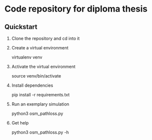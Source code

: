 # Code repository for diploma thesis
## Quickstart
1. Clone the repository and cd into it

2. Create a virtual environment
    
    virtualenv venv

3. Activate the virtual environment

    source venv/bin/activate

4. Install dependencies

    pip install -r requirements.txt

5. Run an exemplary simulation

    python3 osm_pathloss.py

6. Get help

    python3 osm_pathloss.py -h
